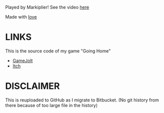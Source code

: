 Played by Markiplier! See the video [here](https://youtu.be/ECCJMudSf00)

Made with [love](https://love2d.org)

# LINKS

This is the source code of my game "Going Home"

* [GameJolt](https://gamejolt.com/games/goinghome/237280)
* [Itch](https://brbl.itch.io/goinghome)


# DISCLAIMER

This is reuploaded to GitHub as I migrate to Bitbucket. (No git history from there because of too large file in the history)
